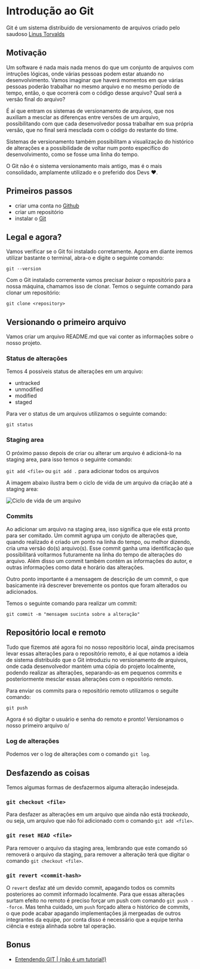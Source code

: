 # Introdução ao Git

Git é um sistema distribuído de versionamento de arquivos criado pelo saudoso [Linus Torvalds](https://pt.wikipedia.org/wiki/Linus_Torvalds)

## Motivação

Um software é nada mais nada menos do que um conjunto de arquivos com intruções lógicas, onde várias pessoas podem estar atuando no desenvolvimento. Vamos imaginar que haverá momentos em que várias pessoas poderão trabalhar no mesmo arquivo e no mesmo período de tempo, então, o que ocorrerá com o código desse arquivo? Qual será a versão final do arquivo?

É aí que entram os sistemas de versionamento de arquivos, que nos auxiliam a mesclar as diferenças entre versões de um arquivo, possibilitando com que cada desenvolvedor possa trabalhar em sua própria versão, que no final será mesclada com o código do restante do time.

Sistemas de versionamento também possibilitam a visualização do histórico de alterações e a possibilidade de voltar num ponto específico do desenvolvimento, como se fosse uma linha do tempo.

O Git não é o sistema versionamento mais antigo, mas é o mais consolidado, amplamente utilizado e o preferido dos Devs ♥️.

## Primeiros passos

- criar uma conta no [Github](https://github.com/)
- criar um repositório
- instalar o [Git](https://git-scm.com/)

## Legal e agora?

Vamos verificar se o Git foi instalado corretamente. Agora em diante iremos utilizar bastante o terminal, abra-o e digite o seguinte comando:

```
git --version
```

Com o Git instalado corremente vamos precisar _baixar_ o repositório para a nossa máquina, chamamos isso de clonar. Temos o seguinte comando para clonar um repositório:

```
git clone <repository>
```

## Versionando o primeiro arquivo

Vamos criar um arquivo README.md que vai conter as informações sobre o nosso projeto.

### Status de alterações

Temos 4 possíveis status de alterações em um arquivo:

- untracked
- unmodified
- modified
- staged

Para ver o status de um arquivos utilizamos o seguinte comando:

```
git status
```

### Staging area

O próximo passo depois de criar ou alterar um arquivo é adicioná-lo na staging area, para isso temos o seguinte comando:

`git add <file>` ou `git add .` para adicionar todos os arquivos

A imagem abaixo ilustra bem o ciclo de vida de um arquivo da criação até a staging area:

![Ciclo de vida de um arquivo](https://git-scm.com/book/en/v2/images/lifecycle.png)

### Commits

Ao adicionar um arquivo na staging area, isso significa que ele está pronto para ser comitado. Um commit agrupa um conjuto de alterações que, quando realizado é criado um ponto na linha do tempo, ou melhor dizendo, cria uma versão do(s) arquivo(s). Esse commit ganha uma identificação que possibilitará voltarmos futuramente na linha do tempo de alterações do arquivo. Além disso um commit também contém as informações do autor, e outras informações como data e horário das alterações.

Outro ponto importante é a mensagem de descrição de um commit, o que basicamente irá descrever brevemente os pontos que foram alterados ou adicionados.

Temos o seguinte comando para realizar um commit:

```
git commit -m "mensagem sucinta sobre a alteração"
```

## Repositório local e remoto

Tudo que fizemos até agora foi no nosso repositório local, ainda precisamos levar essas alterações para o repositório remoto, é aí que notamos a ideia de sistema distribuído que o Git introduziu no versionamento de arquivos, onde cada desenvolvedor mantém uma cópia do projeto localmente, podendo realizar as alterações, separando-as em pequenos commits e posteriormente mesclar essas alterações com o repositório remoto.

Para enviar os commits para o repositório remoto utilizamos o seguite comando:

```
git push
```

Agora é só digitar o usuário e senha do remoto e pronto! Versionamos o nosso primeiro arquivo o/

### Log de alterações

Podemos ver o log de alterações com o comando `git log`.

## Desfazendo as coisas

Temos algumas formas de desfazermos alguma alteração indesejada.

### `git checkout <file>`

Para desfazer as alterações em um arquivo que ainda não está _trackeado_, ou seja, um arquivo que não foi adicionado com o comando `git add <file>`.

### `git reset HEAD <file>`

Para remover o arquivo da staging area, lembrando que este comando só removerá o arquivo da staging, para remover a alteração terá que digitar o comando `git checkout <file>`.

### `git revert <commit-hash>`

O `revert` desfaz até um devido commit, apagando todos os commits posteriores ao commit informado localmente. Para que essas alterações surtam efeito no remoto é preciso forçar um push com comando `git push --force`. Mas tenha cuidado, um `push` forçado altera o histórico de commits, o que pode acabar apagando implementações já mergeadas de outros integrantes da equipe, por conta disso é necessário que a equipe tenha ciência e esteja alinhada sobre tal operação.

## Bonus

- [Entendendo GIT | (não é um tutorial!)](https://www.youtube.com/watch?v=6Czd1Yetaac)
